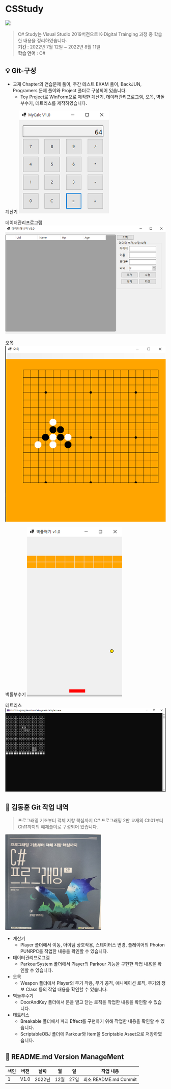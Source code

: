 # CSStudy

<img src="https://capsule-render.vercel.app/api?type=wave&color=auto&height=300&section=header&text=CS%20Study&fontSize=90" />

> C# Study는 Visual Studio 2019버전으로 K-Digital Trainging 과정 중 학습한 내용을 정리하였습니다.
<br/> **기간** : 2022년 7월 12일 ~ 2022년 8월 11일
<br/> **학습 언어**    : C#

:bulb:   Git-구성
------------------------
* 교재 Chapter의 연습문제 풀이, 주간 테스트 EXAM 풀이, BackJUN, Programers 문제 풀이와 Project 폴더로 구성되어 있습니다. 
  * Toy Project로 WinForm으로 제작한 계산기, 데이터관리프로그램, 오목, 벽돌부수기, 테트리스를 제작하였습니다.

계산기
<img src="img/one.png">

데이터관리프로그램
<img src="img/two.png">

오목
<img src="img/three.png">

벽돌부수기
<img src="img/four.png">

테트리스
<img src="img/five.png">

💾 김동훈 Git 작업 내역
------------------------
> 프로그래밍 기초부터 객체 지향 핵심까지 C# 프로그래밍 2판 교재의 Ch01부터 Ch11까지의 예제풀이로 구성되어 있습니다.
<img src="img/six.png" width="300" height="300"/>

* 계산기
  * Player 폴더에서 이동, 아이템 상호작용, 스테이터스 변경, 플레이어의 Photon PUNRPC를 작업한 내용을 확인할 수 있습니다.
* 데이터관리프로그램
  * ParkourSystem 폴더에서 Player의 Parkour 기능을 구현한 작업 내용을 확인할 수 있습니다.
* 오목
  * Weapon 폴더에서 Player의 무기 착용, 무기 공격, 애니메이션 로직, 무기의 정보 Class 등의 작업 내용을 확인할 수 있습니다.  
* 벽돌부수기
  * DoorAndKey 폴더에서 문을 열고 닫는 로직을 작업한 내용을 확인할 수 있습니다.
* 테트리스
  * Breakable 폴더에서 파괴 Effect를 구현하기 위해 작업한 내용을 확인할 수 있습니다.
  * ScriptableOBJ 폴더에 Parkour와 Item을 Scriptable Asset으로 저장하였습니다.


:nail_care: README.md Version ManageMent
------------------------

색인|버전|날짜|월|일|작업 내용
---|---|---|---|---|---|
1|V1.0|2022년|12월|27일|최초 README.md Commit
